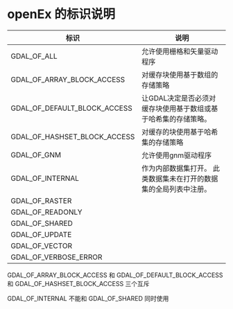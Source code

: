# openEx 的标识说明

|标识|说明|
|--|--|
|GDAL_OF_ALL|允许使用栅格和矢量驱动程序|
|GDAL_OF_ARRAY_BLOCK_ACCESS|对缓存块使用基于数组的存储策略|
|GDAL_OF_DEFAULT_BLOCK_ACCESS|让GDAL决定是否必须对缓存块使用基于数组或基于哈希集的存储策略。|
|GDAL_OF_HASHSET_BLOCK_ACCESS|对缓存的块使用基于哈希集的存储策略|
|GDAL_OF_GNM|允许使用gnm驱动程序|
|GDAL_OF_INTERNAL|作为内部数据集打开。 此类数据集未在打开的数据集的全局列表中注册。 |
|GDAL_OF_RASTER
|GDAL_OF_READONLY
|GDAL_OF_SHARED
|GDAL_OF_UPDATE
|GDAL_OF_VECTOR
|GDAL_OF_VERBOSE_ERROR

GDAL_OF_ARRAY_BLOCK_ACCESS 和 GDAL_OF_DEFAULT_BLOCK_ACCESS 和 GDAL_OF_HASHSET_BLOCK_ACCESS 三个互斥

GDAL_OF_INTERNAL 不能和 GDAL_OF_SHARED 同时使用
